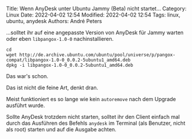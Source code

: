 Title: Wenn AnyDesk unter Ubuntu Jammy (Beta) nicht startet...
Category: Linux
Date: 2022-04-02 12:54
Modified: 2022-04-02 12:54
Tags: linux, ubuntu, anydesk
Authors: André Peters

...solltet ihr auf eine angepasste Version von AnyDesk für Jammy warten oder eben `libpangox-1.0-0` nachinstallieren.

```
cd
wget http://de.archive.ubuntu.com/ubuntu/pool/universe/p/pangox-compat/libpangox-1.0-0_0.0.2-5ubuntu1_amd64.deb
dpkg -i libpangox-1.0-0_0.0.2-5ubuntu1_amd64.deb
```

Das war's schon.

Das ist nicht die feine Art, denkt dran.

Meist funktioniert es so lange wie kein `autoremove` nach dem Upgrade ausführt wurde.

Sollte AnyDesk trotzdem nicht starten, solltet ihr den Client einfach mal durch das Ausführen des Befehls `anydesk` im Terminal (als Benutzer, nicht als root) starten und auf die Ausgabe achten.
